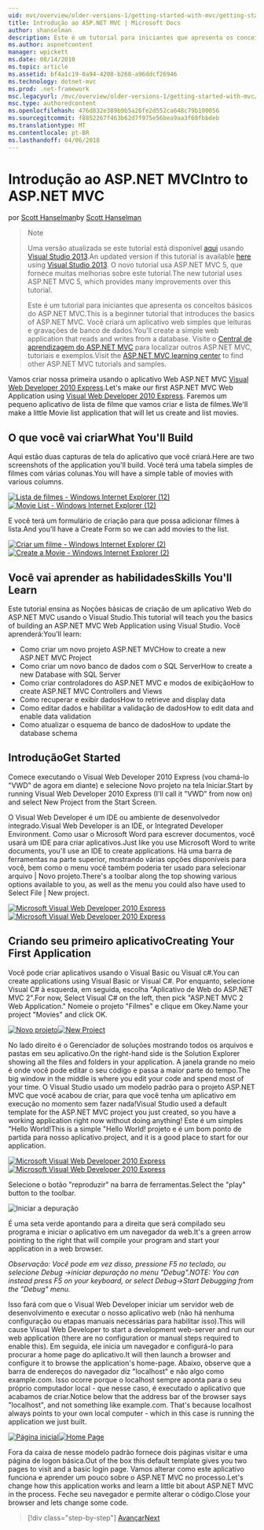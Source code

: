 ```yaml
---
uid: mvc/overview/older-versions-1/getting-started-with-mvc/getting-started-with-mvc-part1
title: Introdução ao ASP.NET MVC | Microsoft Docs
author: shanselman
description: Este é um tutorial para iniciantes que apresenta os conceitos básicos do ASP.NET MVC. Crie um aplicativo web simples que leituras e gravações de banco de dados.
ms.author: aspnetcontent
manager: wpickett
ms.date: 08/14/2010
ms.topic: article
ms.assetid: bf4a1c19-0a94-4208-b268-a96ddcf26946
ms.technology: dotnet-mvc
ms.prod: .net-framework
msc.legacyurl: /mvc/overview/older-versions-1/getting-started-with-mvc/getting-started-with-mvc-part1
msc.type: authoredcontent
ms.openlocfilehash: 476d832e389b9b5a26fe2d552ca648c79b100056
ms.sourcegitcommit: f8852267f463b62d7f975e56bea9aa3f68fbbdeb
ms.translationtype: MT
ms.contentlocale: pt-BR
ms.lasthandoff: 04/06/2018
---
```

<a name="intro-to-aspnet-mvc"></a><span data-ttu-id="ebcc7-104">Introdução ao ASP.NET MVC</span><span class="sxs-lookup"><span data-stu-id="ebcc7-104">Intro to ASP.NET MVC</span></span>
====================
<span data-ttu-id="ebcc7-105">por [Scott Hanselman](https://github.com/shanselman)</span><span class="sxs-lookup"><span data-stu-id="ebcc7-105">by [Scott Hanselman](https://github.com/shanselman)</span></span>

> > [!NOTE]
> > <span data-ttu-id="ebcc7-106">Uma versão atualizada se este tutorial está disponível [aqui](../../getting-started/introduction/getting-started.md) usando [Visual Studio 2013](https://www.microsoft.com/visualstudio/eng/2013-downloads).</span><span class="sxs-lookup"><span data-stu-id="ebcc7-106">An updated version if this tutorial is available [here](../../getting-started/introduction/getting-started.md) using [Visual Studio 2013](https://www.microsoft.com/visualstudio/eng/2013-downloads).</span></span> <span data-ttu-id="ebcc7-107">O novo tutorial usa ASP.NET MVC 5, que fornece muitas melhorias sobre este tutorial.</span><span class="sxs-lookup"><span data-stu-id="ebcc7-107">The new tutorial uses ASP.NET MVC 5, which provides many improvements over this tutorial.</span></span>
> 
> 
> <span data-ttu-id="ebcc7-108">Este é um tutorial para iniciantes que apresenta os conceitos básicos do ASP.NET MVC.</span><span class="sxs-lookup"><span data-stu-id="ebcc7-108">This is a beginner tutorial that introduces the basics of ASP.NET MVC.</span></span> <span data-ttu-id="ebcc7-109">Você criará um aplicativo web simples que leituras e gravações de banco de dados.</span><span class="sxs-lookup"><span data-stu-id="ebcc7-109">You'll create a simple web application that reads and writes from a database.</span></span> <span data-ttu-id="ebcc7-110">Visite o [Central de aprendizagem do ASP.NET MVC](../../../index.md) para localizar outros ASP.NET MVC, tutoriais e exemplos.</span><span class="sxs-lookup"><span data-stu-id="ebcc7-110">Visit the [ASP.NET MVC learning center](../../../index.md) to find other ASP.NET MVC tutorials and samples.</span></span>


<span data-ttu-id="ebcc7-111">Vamos criar nossa primeira usando o aplicativo Web ASP.NET MVC [Visual Web Developer 2010 Express](https://www.microsoft.com/express/Web/).</span><span class="sxs-lookup"><span data-stu-id="ebcc7-111">Let's make our first ASP.NET MVC Web Application using [Visual Web Developer 2010 Express](https://www.microsoft.com/express/Web/).</span></span> <span data-ttu-id="ebcc7-112">Faremos um pequeno aplicativo de lista de filme que vamos criar e lista de filmes.</span><span class="sxs-lookup"><span data-stu-id="ebcc7-112">We'll make a little Movie list application that will let us create and list movies.</span></span>

## <a name="what-youll-build"></a><span data-ttu-id="ebcc7-113">O que você vai criar</span><span class="sxs-lookup"><span data-stu-id="ebcc7-113">What You'll Build</span></span>

<span data-ttu-id="ebcc7-114">Aqui estão duas capturas de tela do aplicativo que você criará.</span><span class="sxs-lookup"><span data-stu-id="ebcc7-114">Here are two screenshots of the application you'll build.</span></span> <span data-ttu-id="ebcc7-115">Você terá uma tabela simples de filmes com várias colunas.</span><span class="sxs-lookup"><span data-stu-id="ebcc7-115">You will have a simple table of movies with various columns.</span></span>

<span data-ttu-id="ebcc7-116">[![Lista de filmes - Windows Internet Explorer (12)](getting-started-with-mvc-part1/_static/image2.png)](getting-started-with-mvc-part1/_static/image1.png)</span><span class="sxs-lookup"><span data-stu-id="ebcc7-116">[![Movie List - Windows Internet Explorer (12)](getting-started-with-mvc-part1/_static/image2.png)](getting-started-with-mvc-part1/_static/image1.png)</span></span>

<span data-ttu-id="ebcc7-117">E você terá um formulário de criação para que possa adicionar filmes à lista.</span><span class="sxs-lookup"><span data-stu-id="ebcc7-117">And you'll have a Create Form so we can add movies to the list.</span></span>

<span data-ttu-id="ebcc7-118">[![Criar um filme - Windows Internet Explorer (2)](getting-started-with-mvc-part1/_static/image4.png)](getting-started-with-mvc-part1/_static/image3.png)</span><span class="sxs-lookup"><span data-stu-id="ebcc7-118">[![Create a Movie - Windows Internet Explorer (2)](getting-started-with-mvc-part1/_static/image4.png)](getting-started-with-mvc-part1/_static/image3.png)</span></span>

## <a name="skills-youll-learn"></a><span data-ttu-id="ebcc7-119">Você vai aprender as habilidades</span><span class="sxs-lookup"><span data-stu-id="ebcc7-119">Skills You'll Learn</span></span>

<span data-ttu-id="ebcc7-120">Este tutorial ensina as Noções básicas de criação de um aplicativo Web do ASP.NET MVC usando o Visual Studio.</span><span class="sxs-lookup"><span data-stu-id="ebcc7-120">This tutorial will teach you the basics of building an ASP.NET MVC Web Application using Visual Studio.</span></span> <span data-ttu-id="ebcc7-121">Você aprenderá:</span><span class="sxs-lookup"><span data-stu-id="ebcc7-121">You'll learn:</span></span>

- <span data-ttu-id="ebcc7-122">Como criar um novo projeto ASP.NET MVC</span><span class="sxs-lookup"><span data-stu-id="ebcc7-122">How to create a new ASP.NET MVC Project</span></span>
- <span data-ttu-id="ebcc7-123">Como criar um novo banco de dados com o SQL Server</span><span class="sxs-lookup"><span data-stu-id="ebcc7-123">How to create a new Database with SQL Server</span></span>
- <span data-ttu-id="ebcc7-124">Como criar controladores do ASP.NET MVC e modos de exibição</span><span class="sxs-lookup"><span data-stu-id="ebcc7-124">How to create ASP.NET MVC Controllers and Views</span></span>
- <span data-ttu-id="ebcc7-125">Como recuperar e exibir dados</span><span class="sxs-lookup"><span data-stu-id="ebcc7-125">How to retrieve and display data</span></span>
- <span data-ttu-id="ebcc7-126">Como editar dados e habilitar a validação de dados</span><span class="sxs-lookup"><span data-stu-id="ebcc7-126">How to edit data and enable data validation</span></span>
- <span data-ttu-id="ebcc7-127">Como atualizar o esquema de banco de dados</span><span class="sxs-lookup"><span data-stu-id="ebcc7-127">How to update the database schema</span></span>

## <a name="get-started"></a><span data-ttu-id="ebcc7-128">Introdução</span><span class="sxs-lookup"><span data-stu-id="ebcc7-128">Get Started</span></span>

<span data-ttu-id="ebcc7-129">Comece executando o Visual Web Developer 2010 Express (vou chamá-lo "VWD" de agora em diante) e selecione Novo projeto na tela Iniciar.</span><span class="sxs-lookup"><span data-stu-id="ebcc7-129">Start by running Visual Web Developer 2010 Express (I'll call it "VWD" from now on) and select New Project from the Start Screen.</span></span>

<span data-ttu-id="ebcc7-130">O Visual Web Developer é um IDE ou ambiente de desenvolvedor integrado.</span><span class="sxs-lookup"><span data-stu-id="ebcc7-130">Visual Web Developer is an IDE, or Integrated Developer Environment.</span></span> <span data-ttu-id="ebcc7-131">Como usar o Microsoft Word para escrever documentos, você usará um IDE para criar aplicativos.</span><span class="sxs-lookup"><span data-stu-id="ebcc7-131">Just like you use Microsoft Word to write documents, you'll use an IDE to create applications.</span></span> <span data-ttu-id="ebcc7-132">Há uma barra de ferramentas na parte superior, mostrando várias opções disponíveis para você, bem como o menu você também poderia ter usado para selecionar arquivo | Novo projeto.</span><span class="sxs-lookup"><span data-stu-id="ebcc7-132">There's a toolbar along the top showing various options available to you, as well as the menu you could also have used to Select File | New project.</span></span>

<span data-ttu-id="ebcc7-133">[![Microsoft Visual Web Developer 2010 Express](getting-started-with-mvc-part1/_static/image6.png)](getting-started-with-mvc-part1/_static/image5.png)</span><span class="sxs-lookup"><span data-stu-id="ebcc7-133">[![Microsoft Visual Web Developer 2010 Express](getting-started-with-mvc-part1/_static/image6.png)](getting-started-with-mvc-part1/_static/image5.png)</span></span>

## <a name="creating-your-first-application"></a><span data-ttu-id="ebcc7-134">Criando seu primeiro aplicativo</span><span class="sxs-lookup"><span data-stu-id="ebcc7-134">Creating Your First Application</span></span>

<span data-ttu-id="ebcc7-135">Você pode criar aplicativos usando o Visual Basic ou Visual c#.</span><span class="sxs-lookup"><span data-stu-id="ebcc7-135">You can create applications using Visual Basic or Visual C#.</span></span> <span data-ttu-id="ebcc7-136">Por enquanto, selecione Visual C# à esquerda, em seguida, escolha "Aplicativo de Web do ASP.NET MVC 2".</span><span class="sxs-lookup"><span data-stu-id="ebcc7-136">For now, Select Visual C# on the left, then pick "ASP.NET MVC 2 Web Application."</span></span> <span data-ttu-id="ebcc7-137">Nomeie o projeto "Filmes" e clique em Okey.</span><span class="sxs-lookup"><span data-stu-id="ebcc7-137">Name your project "Movies" and click OK.</span></span>

<span data-ttu-id="ebcc7-138">[![Novo projeto](getting-started-with-mvc-part1/_static/image8.png)](getting-started-with-mvc-part1/_static/image7.png)</span><span class="sxs-lookup"><span data-stu-id="ebcc7-138">[![New Project](getting-started-with-mvc-part1/_static/image8.png)](getting-started-with-mvc-part1/_static/image7.png)</span></span>

<span data-ttu-id="ebcc7-139">No lado direito é o Gerenciador de soluções mostrando todos os arquivos e pastas em seu aplicativo.</span><span class="sxs-lookup"><span data-stu-id="ebcc7-139">On the right-hand side is the Solution Explorer showing all the files and folders in your application.</span></span> <span data-ttu-id="ebcc7-140">A janela grande no meio é onde você pode editar o seu código e passa a maior parte do tempo.</span><span class="sxs-lookup"><span data-stu-id="ebcc7-140">The big window in the middle is where you edit your code and spend most of your time.</span></span> <span data-ttu-id="ebcc7-141">O Visual Studio usado um modelo padrão para o projeto ASP.NET MVC que você acabou de criar, para que você tenha um aplicativo em execução no momento sem fazer nada!</span><span class="sxs-lookup"><span data-stu-id="ebcc7-141">Visual Studio used a default template for the ASP.NET MVC project you just created, so you have a working application right now without doing anything!</span></span> <span data-ttu-id="ebcc7-142">Este é um simples "Hello World!</span><span class="sxs-lookup"><span data-stu-id="ebcc7-142">This is a simple "Hello World!</span></span> <span data-ttu-id="ebcc7-143">projeto e é um bom ponto de partida para nosso aplicativo.</span><span class="sxs-lookup"><span data-stu-id="ebcc7-143">project, and it is a good place to start for our application.</span></span>

<span data-ttu-id="ebcc7-144">[![Microsoft Visual Web Developer 2010 Express](getting-started-with-mvc-part1/_static/image10.png)](getting-started-with-mvc-part1/_static/image9.png)</span><span class="sxs-lookup"><span data-stu-id="ebcc7-144">[![Microsoft Visual Web Developer 2010 Express](getting-started-with-mvc-part1/_static/image10.png)](getting-started-with-mvc-part1/_static/image9.png)</span></span>

<span data-ttu-id="ebcc7-145">Selecione o botão "reproduzir" na barra de ferramentas.</span><span class="sxs-lookup"><span data-stu-id="ebcc7-145">Select the "play" button to the toolbar.</span></span>

![Iniciar a depuração](getting-started-with-mvc-part1/_static/image11.png)

<span data-ttu-id="ebcc7-147">É uma seta verde apontando para a direita que será compilado seu programa e iniciar o aplicativo em um navegador da web.</span><span class="sxs-lookup"><span data-stu-id="ebcc7-147">It's a green arrow pointing to the right that will compile your program and start your application in a web browser.</span></span>

<span data-ttu-id="ebcc7-148">*Observação: Você pode em vez disso, pressione F5 no teclado, ou selecione Debug -&gt;iniciar depuração no menu "Debug".*</span><span class="sxs-lookup"><span data-stu-id="ebcc7-148">*NOTE: You can instead press F5 on your keyboard, or select Debug-&gt;Start Debugging from the "Debug" menu.*</span></span>

<span data-ttu-id="ebcc7-149">Isso fará com que o Visual Web Developer iniciar um servidor web de desenvolvimento e executar o nosso aplicativo web (não há nenhuma configuração ou etapas manuais necessárias para habilitar isso).</span><span class="sxs-lookup"><span data-stu-id="ebcc7-149">This will cause Visual Web Developer to start a development web-server and run our web application (there are no configuration or manual steps required to enable this).</span></span> <span data-ttu-id="ebcc7-150">Em seguida, ele inicia um navegador e configurá-lo para procurar a home page do aplicativo.</span><span class="sxs-lookup"><span data-stu-id="ebcc7-150">It will then launch a browser and configure it to browse the application's home-page.</span></span> <span data-ttu-id="ebcc7-151">Abaixo, observe que a barra de endereços do navegador diz "localhost" e não algo como example.com. Isso ocorre porque o localhost sempre aponta para o seu próprio computador local - que nesse caso, é executado o aplicativo que acabamos de criar.</span><span class="sxs-lookup"><span data-stu-id="ebcc7-151">Notice below that the address bar of the browser says "localhost", and not something like example.com. That's because localhost always points to your own local computer - which in this case is running the application we just built.</span></span>

<span data-ttu-id="ebcc7-152">[![Página inicial](getting-started-with-mvc-part1/_static/image13.png)](getting-started-with-mvc-part1/_static/image12.png)</span><span class="sxs-lookup"><span data-stu-id="ebcc7-152">[![Home Page](getting-started-with-mvc-part1/_static/image13.png)](getting-started-with-mvc-part1/_static/image12.png)</span></span>

<span data-ttu-id="ebcc7-153">Fora da caixa de nesse modelo padrão fornece dois páginas visitar e uma página de logon básica.</span><span class="sxs-lookup"><span data-stu-id="ebcc7-153">Out of the box this default template gives you two pages to visit and a basic login page.</span></span> <span data-ttu-id="ebcc7-154">Vamos alterar como este aplicativo funciona e aprender um pouco sobre o ASP.NET MVC no processo.</span><span class="sxs-lookup"><span data-stu-id="ebcc7-154">Let's change how this application works and learn a little bit about ASP.NET MVC in the process.</span></span> <span data-ttu-id="ebcc7-155">Feche seu navegador e permite alterar o código.</span><span class="sxs-lookup"><span data-stu-id="ebcc7-155">Close your browser and lets change some code.</span></span>

> [!div class="step-by-step"]
> [<span data-ttu-id="ebcc7-156">Avançar</span><span class="sxs-lookup"><span data-stu-id="ebcc7-156">Next</span></span>](getting-started-with-mvc-part2.md)

